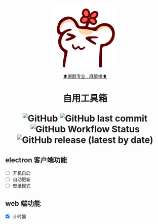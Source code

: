 <div align="center">

  ![只是一只非常普通的仓鼠](public/favicon.svg)

  [⬆️麻醉专业 , 麻醉棒⬆️](https://space.bilibili.com/136107)

  <h1>
  自用工具箱

  ![GitHub](https://img.shields.io/github/license/xxldm/tool-client)
  ![GitHub last commit](https://img.shields.io/github/last-commit/xxldm/tool-client)
  ![GitHub Workflow Status](https://img.shields.io/github/workflow/status/xxldm/tool-client/test?label=test)
  ![GitHub release (latest by date)](https://img.shields.io/github/v/release/xxldm/tool-client)
  </h1>
</div>

## electron 客户端功能
  - [ ] 开机自启
  - [ ] 自动更新
  - [ ] 壁纸模式
## web 端功能
  - [x] 计时器
